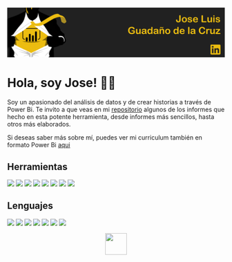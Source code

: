 <a href="https://www.linkedin.com/in/guadano/" title="Jose Guadaño"><img src="https://github.com/guadano/guadano/blob/main/portada.png"></a>

<h1> Hola, soy Jose! 🙋‍♂️ </h1>

Soy un apasionado del análisis de datos y de crear historias a través de Power Bi. Te invito a que veas en mi [repositorio](https://github.com/guadano?tab=repositories) algunos de los informes que hecho en esta potente herramienta, desde informes más sencillos, hasta otros más elaborados.

Si deseas saber más sobre mí, puedes ver mi curriculum también en formato Power Bi [aqui](https://app.powerbi.com/view?r=eyJrIjoiYjk1YjYyNDAtMDZiMy00YjU0LWEwNzAtNzZiYmRmZTYyNjJjIiwidCI6ImJlYTQyMGRlLTJkNjYtNDZmYy05OTVkLTUxYzYwN2MwOGQxZSIsImMiOjl9)

<h2>Herramientas</h2>

![](https://img.shields.io/badge/OS-Windows-informational?style=plastic&logo=WINDOWS&logoColor=white&color=yellow) ![](https://img.shields.io/badge/Tool-PowerBI-informational?style=plastic&logo=power-bi&logoColor=white&color=yellow) ![](https://img.shields.io/badge/Tool-PowerQuery-informational?style=plastic&logo=power-bi&logoColor=white&color=yellow) ![](https://img.shields.io/badge/Tool-OracleDeveloper-blueviolet?style=plastic&logo=oracle&logoColor=white&color=yellow) ![](https://img.shields.io/badge/Tool-VisualStudioCode-informational?style=plastic&logo=visualstudiocode&logoColor=white&color=yellow) ![](https://img.shields.io/badge/Tool-MSExcel-informational?style=plastic&logo=WINDOWS&logoColor=white&color=yellow) ![](https://img.shields.io/badge/Tool-PowerPoint-informational?style=plastic&logo=WINDOWS&logoColor=white&color=yellow) ![](https://img.shields.io/badge/Tool-StreamLit-informational?style=plastic&logo=streamlit&logoColor=white&color=yellow)

<h2>Lenguajes</h2>

![](https://img.shields.io/badge/Language-DAX-informational?style=plastic&logo=power-bi&logoColor=white&color=yellow) ![](https://img.shields.io/badge/Language-MySQL-blueviolet?style=plastic&logo=mysql&logoColor=white&color=yellow) ![](https://img.shields.io/badge/Language-Python-informational?style=plastic&logo=PYTHON&logoColor=white&color=yellow) ![](https://img.shields.io/badge/Language-Pandas-informational?style=plastic&logo=pandas&logoColor=white&color=yellow) ![](https://img.shields.io/badge/Language-NumPy-informational?style=plastic&logo=numpy&logoColor=white&color=yellow) ![](https://img.shields.io/badge/Language-PlotLy-informational?style=plastic&logo=plotly&logoColor=white&color=yellow) ![](https://img.shields.io/badge/Language-XML-informational?style=plastic&logo=WINDOWS&logoColor=white&color=yellow)

<p align="center">
<a href="https://www.linkedin.com/in/guadano/" title="LinkedIn"><img src="https://cdn4.iconfinder.com/data/icons/social-messaging-ui-color-shapes-2-free/128/social-linkedin-circle-512.png" width="50" height="50" border="0"></a> <a href="https://encrypted-tbn0.gstatic.com/images?q=tbn:ANd9GcQYvrRmRtkme8bwfydiXBmdn-CcoxCOuzDMwl5t7zsaap_p0XWVKD35PywhbZWZUCRbVFQ&usqp=CAU" width="50" height="50" border="0"></a></p>
